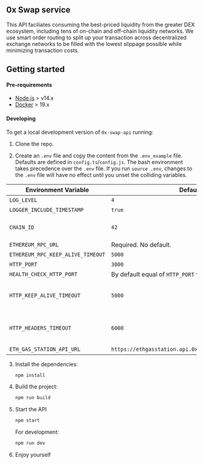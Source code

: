 ## 0x Swap service

This API faciliates consuming the best-priced liquidity from the greater DEX ecosystem, including tens of on-chain and off-chain liquidity networks. We use smart order routing to split up your transaction across decentralized exchange networks to be filled with the lowest slippage possible while minimizing transaction costs.

## Getting started

#### Pre-requirements

-   [Node.js](https://nodejs.org/en/download/) > v14.x
-   [Docker](https://www.docker.com/products/docker-desktop) > 19.x

#### Developing

To get a local development version of `0x-swap-api` running:

1. Clone the repo.

2. Create an `.env` file and copy the content from the `.env_example` file. Defaults are defined in `config.ts`/`config.js`. The bash environment takes precedence over the `.env` file. If you run `source .env`, changes to the `.env` file will have no effect until you unset the colliding variables.

| Environment Variable                   | Default                                                         | Description                                                                                                                                                                            |
| -------------------------------------- | --------------------------------------------------------------- | -------------------------------------------------------------------------------------------------------------------------------------------------------------------------------------- |
| `LOG_LEVEL`                            | `4`                                                             | NOTHING = 0, ERROR = 1, WARN = 2, INFO = 4, DEBUG = 5.
| `LOGGER_INCLUDE_TIMESTAMP`             | `true`                                                          | Show milliseconds timestamp in log output.  
| `CHAIN_ID`                             | `42`                                                            | The chain id you'd like your API to run on (e.g: `1` -> mainnet, `42` -> Kovan, `3` -> Ropsten, `1337` -> Ganache). Defaults to `42` in the API, but required for `docker-compose up`. |
| `ETHEREUM_RPC_URL`                     | Required. No default.                                           | The URL used to issue JSON RPC requests.   
| `ETHEREUM_RPC_KEEP_ALIVE_TIMEOUT`      | `5000`                                                          | Timeout waiting for an RPC response, in milliseconds
| `HTTP_PORT`                            | `3000`                                                          | Server port
| `HEALTH_CHECK_HTTP_PORT`               | By default equal of `HTTP_PORT` value                           | Server Status Check port
| `HTTP_KEEP_ALIVE_TIMEOUT`              | `5000`                                                          | Number of milliseconds of inactivity the servers waits for additional incoming data after it finished writing last response before a socket will be destroyed. Ref: https://nodejs.org/api/http.html#http_server_keepalivetimeout
| `HTTP_HEADERS_TIMEOUT`                 | `6000`                                                          | Limit the amount of time the parser will wait to receive the complete HTTP headers. NOTE: This value HAS to be higher than HTTP_KEEP_ALIVE_TIMEOUT. Ref: https://nodejs.org/api/http.html#http_server_headerstimeout
| `ETH_GAS_STATION_API_URL`              | `https://ethgasstation.api.0x.org/api/ethgasAPI.json`           | Eth Gas Station URL.

3. Install the dependencies:

    ```sh
    npm install
    ```

4. Build the project:

    ```sh
    npm run build
    ```

5. Start the API

    ```sh
    npm start
    ```

   For development:

    ```sh
    npm run dev
    ```

6. Enjoy yourself
